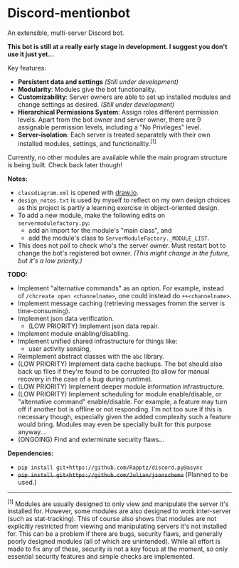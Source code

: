 # Discord-mentionbot
An extensible, multi-server Discord bot.

**This bot is still at a really early stage in development. I suggest you don't use it just yet...**

Key features:

* **Persistent data and settings** *(Still under development)*
* **Modularity**: Modules give the bot functionality.
* **Customizability**: Server owners are able to set up installed modules and change settings as desired. *(Still under development)*
* **Hierarchical Permissions System**: Assign roles different permission levels. Apart from the bot owner and server owner, there are 9 assignable permission levels, including a "No Privileges" level.
* **Server-isolation**: Each server is treated separately with their own installed modules, settings, and functionality.<sup>[1]</sup>

Currently, no other modules are available while the main program structure is being built. Check back later though!

**Notes:**

* `classdiagram.xml` is opened with [draw.io](https://www.draw.io/).
* `design_notes.txt` is used by myself to reflect on my own design choices as this project is partly a learning exercise in object-oriented design.
* To add a new module, make the following edits on `servermodulefactory.py`:
	* add an import for the module's "main class", and
	* add the module's class to `ServerModuleFactory._MODULE_LIST`.
* This does not poll to check who's the server owner. Must restart bot to change the bot's registered bot owner. *(This might change in the future, but it's a low priority.)*

**TODO:**

* Implement "alternative commands" as an option. For example, instead of `/chcreate open <channelname>`, one could instead do `++<channelname>`.
* Implement message caching (retrieving messages fromm the server is time-consuming).
* Implement json data verification.
	* (LOW PRIORITY) Implement json data repair.
* Implement module enabling/disabling.
* Implement unified shared infrastructure for things like:
	* user activity sensing,
* Reimplement abstract classes with the `abc` library.
* (LOW PRIORITY) Implement data cache backups. The bot should also back up files if they're found to be corrupted (to allow for manual recovery in the case of a bug during runtime).
* (LOW PRIORITY) Implement deeper module information infrastructure.
* (LOW PRIORITY) Implement scheduling for module enable/disable, or "alternative command" enable/disable. For example, a feature may turn off if another bot is offline or not responding. I'm not too sure if this is necessary though, especially given the added complexity such a feature would bring. Modules may even be specially built for this purpose anyway...
* (ONGOING) Find and exterminate security flaws...

**Dependencies:**

* `pip install git+https://github.com/Rapptz/discord.py@async`
* ~~`pip install git+https://github.com/Julian/jsonschema`~~ (Planned to be used.)

---

<sup>[1]</sup> Modules are usually designed to only view and manipulate the server it's installed for. However, some modules are also designed to work inter-server (such as stat-tracking). This of course also shows that modules are not explicitly restricted from viewing and manipulating servers it's not installed for. This can be a problem if there are bugs, security flaws, and generally poorly designed modules (all of which are unintended). While all effort is made to fix any of these, security is not a key focus at the moment, so only essential security features and simple checks are implemented.
